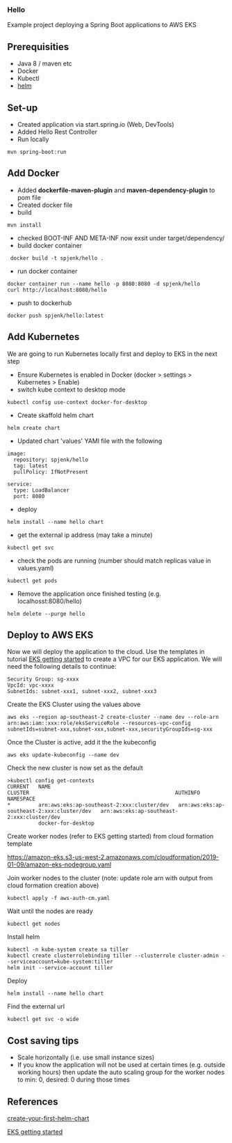### Hello 
Example project deploying a Spring Boot applications to AWS EKS

## Prerequisities 
* Java 8 / maven etc
* Docker 
* Kubectl 
* [helm](https://github.com/helm/helm)

## Set-up  
* Created application via start.spring.io (Web, DevTools) 
* Added Hello Rest Controller 
* Run locally 
```
mvn spring-boot:run
``` 

## Add Docker 
* Added __dockerfile-maven-plugin__ and __maven-dependency-plugin__ to pom file
* Created docker file
* build 
```
mvn install
```
* checked BOOT-INF AND META-INF now exsit under target/dependency/
* build docker container 
```
 docker build -t spjenk/hello .
```
* run docker container 
```
docker container run --name hello -p 8080:8080 -d spjenk/hello
curl http://localhost:8080/hello
```
* push to dockerhub
```
docker push spjenk/hello:latest
```

## Add Kubernetes 
We are going to run Kubernetes locally first and deploy to EKS in the next step
* Ensure Kubernetes is enabled in Docker (docker > settings > Kubernetes > Enable)
* switch kube context to desktop mode
```
kubectl config use-context docker-for-desktop
```
* Create skaffold helm chart 
```
helm create chart
```
* Updated chart 'values' YAMl file with the following 
```
image:
  repository: spjenk/hello
  tag: latest
  pullPolicy: IfNotPresent
```
```
service:
  type: LoadBalancer
  port: 8080
```
* deploy
```
helm install --name hello chart
```
* get the external ip address (may take a minute)
```
kubectl get svc
```
* check the pods are running (number should match replicas value in values.yaml)
```
kubectl get pods
```
* Remove the application once finished testing (e.g. localhosst:8080/hello)
```
helm delete --purge hello
```

## Deploy to AWS EKS

Now we will deploy the application to the cloud. 
Use the templates in tutorial [EKS getting started](https://docs.aws.amazon.com/eks/latest/userguide/getting-started.html) to create a VPC for our EKS application. We will need the following details to continue: 
```
Security Group: sg-xxxx
VpcId: vpc-xxxx
SubnetIds: subnet-xxx1, subnet-xxx2, subnet-xxx3
```
Create the EKS Cluster using the values above 
```
aws eks --region ap-southeast-2 create-cluster --name dev --role-arn arn:aws:iam::xxx:role/eksServiceRole --resources-vpc-config subnetIds=subnet-xxx,subnet-xxx,subnet-xxx,securityGroupIds=sg-xxx
```
Once the Cluster is active, add it the the kubeconfig
```
aws eks update-kubeconfig --name dev
```
Check the new cluster is now set as the default
```
>kubectl config get-contexts
CURRENT   NAME                                                  CLUSTER                                               AUTHINFO                                              NAMESPACE
*         arn:aws:eks:ap-southeast-2:xxx:cluster/dev   arn:aws:eks:ap-southeast-2:xxx:cluster/dev   arn:aws:eks:ap-southeast-2:xxx:cluster/dev
          docker-for-desktop
```
Create worker nodes (refer to EKS getting started) from cloud formation template

https://amazon-eks.s3-us-west-2.amazonaws.com/cloudformation/2019-01-09/amazon-eks-nodegroup.yaml

Join worker nodes to the cluster (note: update role arn with output from cloud formation creation above)
```
kubectl apply -f aws-auth-cm.yaml
```
Wait until the nodes are ready
```
kubectl get nodes
```
Install helm 
```
kubectl -n kube-system create sa tiller
kubectl create clusterrolebinding tiller --clusterrole cluster-admin --serviceaccount=kube-system:tiller
helm init --service-account tiller
```

Deploy
```
helm install --name hello chart
```

Find the external url
```
kubectl get svc -o wide
```

## Cost saving tips 
* Scale horizontally (i.e. use small instance sizes) 
* If you know the application will not be used at certain times (e.g. outside working hours) then update the auto scaling group for the worker nodes to min: 0, desired: 0 during those times


## References  
[create-your-first-helm-chart](https://docs.bitnami.com/kubernetes/how-to/create-your-first-helm-chart/)

[EKS getting started](https://docs.aws.amazon.com/eks/latest/userguide/getting-started.html)
